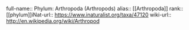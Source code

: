 

full-name:: Phylum: Arthropoda (Arthropods)
alias:: [[Arthropoda]]
rank:: [[phylum]]iNat-url:: https://www.inaturalist.org/taxa/47120
wiki-url:: http://en.wikipedia.org/wiki/Arthropod